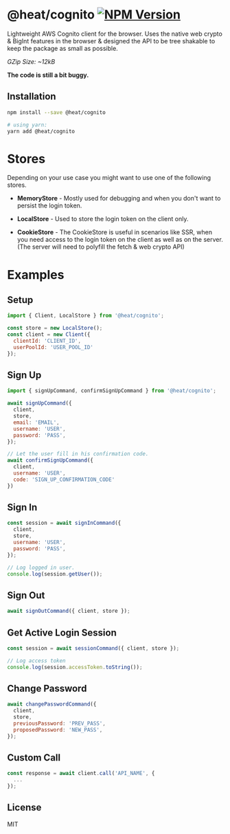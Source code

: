 # @heat/cognito [![NPM Version](https://img.shields.io/npm/v/@heat/cognito.svg)](https://www.npmjs.com/package/@heat/cognito)

Lightweight AWS Cognito client for the browser. Uses the native web crypto & BigInt features in the browser & designed the API to be tree shakable to keep the package as small as possible.

_GZip Size: ~12kB_

__The code is still a bit buggy.__

## Installation

```sh
npm install --save @heat/cognito

# using yarn:
yarn add @heat/cognito
```

# Stores

Depending on your use case you might want to use one of the following stores.

- __MemoryStore__ - Mostly used for debugging and when you don't want to persist the login token.

- __LocalStore__ - Used to store the login token on the client only.

- __CookieStore__ - The CookieStore is useful in scenarios like SSR, when you need access to the login token on the client as well as on the server. (The server will need to polyfill the fetch & web crypto API)

# Examples

## Setup

```js
import { Client, LocalStore } from '@heat/cognito';

const store = new LocalStore();
const client = new Client({
  clientId: 'CLIENT_ID',
  userPoolId: 'USER_POOL_ID'
});
```

## Sign Up

```js
import { signUpCommand, confirmSignUpCommand } from '@heat/cognito';

await signUpCommand({
  client,
  store,
  email: 'EMAIL',
  username: 'USER',
  password: 'PASS',
});

// Let the user fill in his confirmation code.
await confirmSignUpCommand({
  client,
  username: 'USER',
  code: 'SIGN_UP_CONFIRMATION_CODE'
})
```

## Sign In

```js
const session = await signInCommand({
  client,
  store,
  username: 'USER',
  password: 'PASS',
});

// Log logged in user.
console.log(session.getUser());
```

## Sign Out

```js
await signOutCommand({ client, store });
```

## Get Active Login Session

```js
const session = await sessionCommand({ client, store });

// Log access token
console.log(session.accessToken.toString());
```

## Change Password

```js
await changePasswordCommand({
  client,
  store,
  previousPassword: 'PREV_PASS',
  proposedPassword: 'NEW_PASS',
});
```

## Custom Call

```js
const response = await client.call('API_NAME', {
  ...
});
```

## License

MIT
